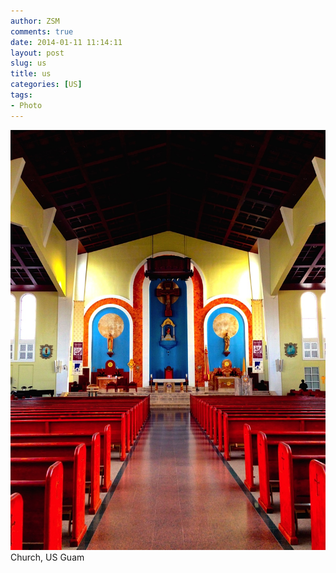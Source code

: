 ```yaml
---
author: ZSM
comments: true
date: 2014-01-11 11:14:11
layout: post
slug: us
title: us
categories: [US]
tags:
- Photo
---
```

![US](/public/thumb/us1.jpg)
Church, US Guam 